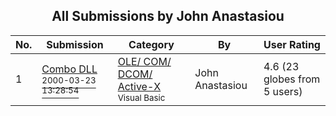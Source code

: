 ﻿<div align="center">

## All Submissions by John Anastasiou

</div>

No.  | Submission | Category | By   | User Rating
---- | ---------- | -------- | ---- | -----------
1 | [Combo DLL<br /><sup>2000-03-23 13:28:54</sup>](https://github.com/Planet-Source-Code/john-anastasiou-combo-dll__1-6771) | [OLE/ COM/ DCOM/ Active\-X<br /><sup>Visual Basic</sup>](../ByCategory/ole-com-dcom-active-x__1-29.md) | John Anastasiou | 4.6 (23 globes from 5 users)
